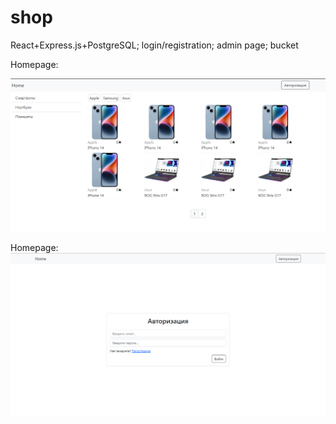 # shop
React+Express.js+PostgreSQL; login/registration; admin page; bucket

Homepage:

![Homepage(guest)](https://github.com/mike-radler/shop/blob/master/screenshots/main.png)


Homepage:
![Login](https://github.com/mike-radler/shop/blob/master/screenshots/login.png)
